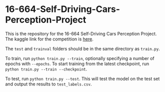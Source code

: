 # 16-664-Self-Driving-Cars-Perception-Project

This is the repository for the 16-664 Self-Driving Cars Perception Project. The kaggle link for the competition is [here](https://www.kaggle.com/competitions/16664-spring-2023-task-1-image-classification).

The `test` and `trainval` folders should be in the same directory as `train.py`.

To train, run `python train.py --train`, optionally specifying a number of epochs with `--epochs`. To start training from the latest checkpoint, run `python train.py --train --checkpoint`.

To test, run `python train.py --test`. This will test the model on the test set and output the results to `test_labels.csv`.

